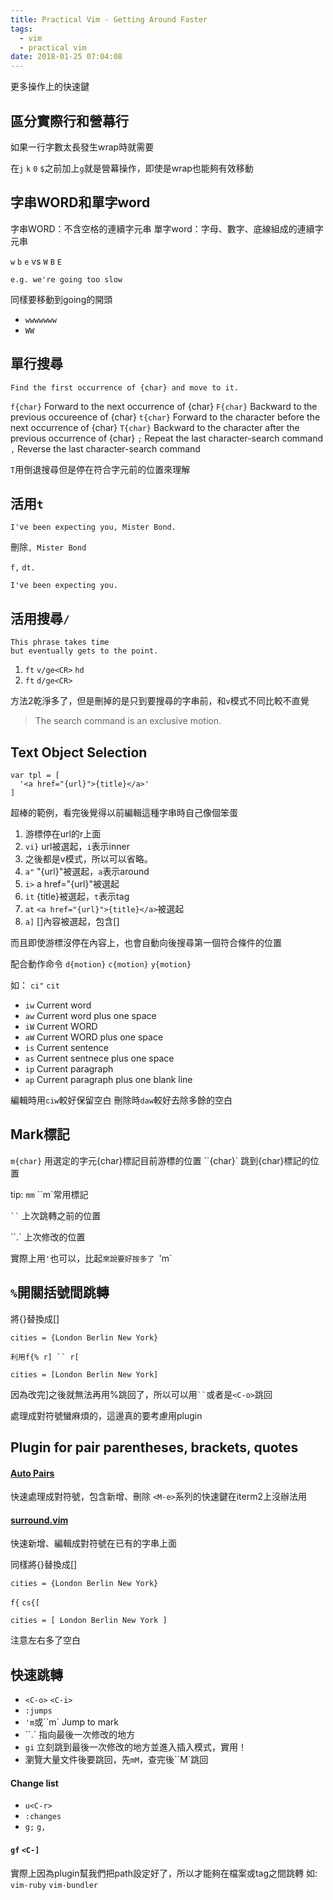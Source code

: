 ```yaml
---
title: Practical Vim - Getting Around Faster
tags:
  - vim
  - practical vim
date: 2018-01-25 07:04:08
---
```


更多操作上的快速鍵
<!-- more -->

## 區分實際行和營幕行

如果一行字數太長發生wrap時就需要

在`j` `k` `0` `$`之前加上`g`就是營幕操作，即使是wrap也能夠有效移動

## 字串WORD和單字word

字串WORD：不含空格的連續字元串
單字word：字母、數字、底線組成的連續字元串

`w` `b` `e` vs `W` `B` `E`

```
e.g. we're going too slow
```
同樣要移動到going的開頭
- `wwwwwww`
- `WW`

## 單行搜尋

```
Find the first occurrence of {char} and move to it.
```

`f{char}` Forward to the next occurrence of {char}
`F{char}` Backward to the previous occureence of {char}
`t{char}` Forward to the character before the next occurrence of {char}
`T{char}` Backward to the character after the previous occurrence of {char}
`;`       Repeat the last character-search command
`,`       Reverse the last character-search command

`T`用倒退搜尋但是停在符合字元前的位置來理解

## 活用`t`
```
I've been expecting you, Mister Bond.
```
刪除`, Mister Bond`

`f,` `dt.`
```
I've been expecting you.
```

## 活用搜尋`/`

```
This phrase takes time
but eventually gets to the point.
```

1. `ft` `v/ge<CR>` `hd`
2. `ft` `d/ge<CR>`

方法2乾淨多了，但是刪掉的是只到要搜尋的字串前，和`v`模式不同比較不直覺

> The search command is an exclusive motion.

## Text Object Selection

```
var tpl = [
  '<a href="{url}">{title}</a>'
]
```

超棒的範例，看完後覺得以前編輯這種字串時自己像個笨蛋

1. 游標停在url的r上面
2. `vi}` url被選起，`i`表示inner
3. 之後都是v模式，所以可以省略。
4. `a"` "{url}"被選起，`a`表示around
5. `i>` a href="{url}"被選起
6. `it` {title}被選起，`t`表示tag
7. `at` `<a href="{url}">{title}</a>`被選起
8. `a]` []內容被選起，包含[]

而且即使游標沒停在內容上，也會自動向後搜尋第一個符合條件的位置

配合動作命令
`d{motion}` `c{motion}` `y{motion}`

如：
`ci"`
`cit`

- `iw` Current word
- `aw` Current word plus one space
- `iW` Current WORD
- `aW` Current WORD plus one space
- `is` Current sentence
- `as` Current sentnece plus one space
- `ip` Current paragraph
- `ap` Current paragraph plus one blank line

編輯時用`ciw`較好保留空白
刪除時`daw`較好去除多餘的空白

## Mark標記

`m{char}` 用選定的字元{char}標記目前游標的位置
``{char}` 跳到{char}標記的位置

tip: `mm` ``m`常用標記

` `` ` 上次跳轉之前的位置

``.` 上次修改的位置

實際上用`'`也可以，比起`來說要好按多了
`'m`

## `%`開關括號間跳轉

將{}替換成[]

```
cities = {London Berlin New York}
```

```
利用f{% r] `` r[
```

```
cities = [London Berlin New York]
```
因為改完]之後就無法再用%跳回了，所以可以用` `` `或者是`<C-o>`跳回

處理成對符號蠻麻煩的，這邊真的要考慮用plugin

## Plugin for pair parentheses, brackets, quotes

#### [Auto Pairs](https://github.com/jiangmiao/auto-pairs)
快速處理成對符號，包含新增、刪除
`<M-e>`系列的快速鍵在iterm2上沒辦法用

#### [surround.vim](https://github.com/tpope/vim-surround)
快速新增、編輯成對符號在已有的字串上面

同樣將{}替換成[]

```
cities = {London Berlin New York}
```

`f{` `cs{[`

```
cities = [ London Berlin New York ]
```

注意左右多了空白

## 快速跳轉

- `<C-o>` `<C-i>`
- `:jumps`
- `'m`或``m` Jump to mark
- ``.` 指向最後一次修改的地方
- `gi` 立刻跳到最後一次修改的地方並進入插入模式，實用！
- 瀏覽大量文件後要跳回，先`mM`，查完後``M`跳回

#### Change list

- `u<C-r>`
- `:changes`
- `g;` `g,`

#### `gf` `<C-]`

實際上因為plugin幫我們把path設定好了，所以才能夠在檔案或tag之間跳轉
如: `vim-ruby` `vim-bundler`
